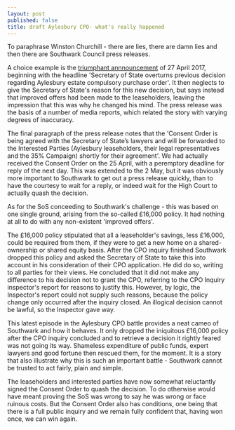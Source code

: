 ```yaml
---
layout: post
published: false
title: draft Aylesbury CPO- what's really happened
---
```

To paraphrase Winston Churchill - there are lies, there are damn lies and then there are Southwark Council  press releases.

A choice example is the [triumphant annnouncement](http://www.southwark.gov.uk/news/2017/apr/secretary-of-state-overturns-previous-decision-regarding-aylesbury-estate-compulsory-purchase-orderof) of 27 April 2017, beginning with the headline 'Secretary of State overturns previous decision regarding Aylesbury estate compulsory purchase order'.  It then  neglects to give the Secretary of State's reason for this new decision, but says instead that improved offers had been made to the leaseholders, leaving the impression that this was why he changed his mind.  The press release was the basis of a number of media reports, which related the story with varying degrees of inaccuracy.

The final paragraph of the press release notes that the 'Consent Order is being agreed with the Secretary of State’s lawyers and will be forwarded to the Interested Parties (Aylesbury leaseholders, their legal representatives and the 35% Campaign) shortly for their agreement'. We had actually received the Consent Order on the 25 April, with a peremptory deadline for reply of the next day.  This was extended to the 2 May, but it was obviously more important to Southwark to get out a press release quickly, than to have the courtesy to wait for a reply, or indeed wait for the High Court to actually quash the decision.

As for the SoS conceeding to Southwark's challenge - this was based on one single ground, arising from the so-called £16,000 policy. It had nothing at all to do with any non-existent 'improved offers'.   

The £16,000 policy stipulated that all a leaseholder's savings, less £16,000, could be required from them, if they were to get a new home on a shared-ownership or shared equity basis.  After the CPO inquiry finished Southwark dropped this policy and asked the Secretary of State to take this into account in his consideration of their CPO application.  He did do so, writing to all parties for their views.  He concluded that it did not make any difference to his decision not to grant the CPO, referring to the CPO Inquiry inspector's report for reasons to justify this.  However, by logic, the Inspector's report could not supply such reasons, because the policy change only occurred after the inquiry closed.  An illogical decision cannot be lawful, so the Inspector gave way.

This latest episode in the Aylesbury CPO battle provides a neat cameo of Southwark and how it  behaves.  It only dropped the iniquitous £16,000 policy after the CPO inquiry concluded and to retrieve a decision it rightly feared was not going its way.  Shameless expenditure of public funds, expert lawyers and good fortune then rescued them, for the moment.  It is a story that also illustrate why this is such an important battle - Southwark cannot be trusted to act fairly, plain and simple.

The leaseholders and interested parties have now somewhat reluctantly signed the Consent Order to quash the decision.  To do otherwise would have meant proving the SoS was wrong to say he was wrong or face ruinous costs. But the Consent Order also has conditions, one being that there is a full public inquiry and we remain fully confident that, having won once, we can win again.









